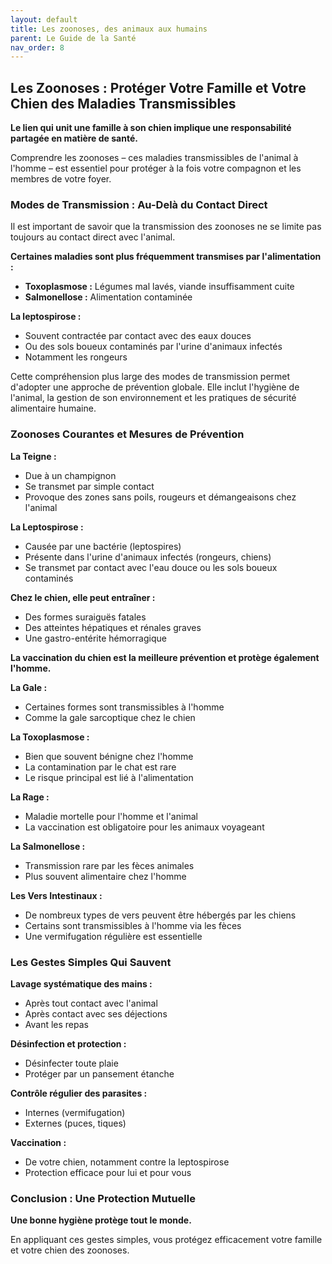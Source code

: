```yaml
---
layout: default
title: Les zoonoses, des animaux aux humains
parent: Le Guide de la Santé
nav_order: 8
---
```


## **Les Zoonoses : Protéger Votre Famille et Votre Chien des Maladies Transmissibles**

**Le lien qui unit une famille à son chien implique une responsabilité partagée en matière de santé.**

Comprendre les zoonoses – ces maladies transmissibles de l'animal à l'homme – est essentiel pour protéger à la fois votre compagnon et les membres de votre foyer.

### **Modes de Transmission : Au-Delà du Contact Direct**

Il est important de savoir que la transmission des zoonoses ne se limite pas toujours au contact direct avec l'animal.

**Certaines maladies sont plus fréquemment transmises par l'alimentation :**
- **Toxoplasmose :** Légumes mal lavés, viande insuffisamment cuite
- **Salmonellose :** Alimentation contaminée

**La leptospirose :**
- Souvent contractée par contact avec des eaux douces
- Ou des sols boueux contaminés par l'urine d'animaux infectés
- Notamment les rongeurs

Cette compréhension plus large des modes de transmission permet d'adopter une approche de prévention globale. Elle inclut l'hygiène de l'animal, la gestion de son environnement et les pratiques de sécurité alimentaire humaine.

### **Zoonoses Courantes et Mesures de Prévention**

**La Teigne :**
- Due à un champignon
- Se transmet par simple contact
- Provoque des zones sans poils, rougeurs et démangeaisons chez l'animal

**La Leptospirose :**
- Causée par une bactérie (leptospires)
- Présente dans l'urine d'animaux infectés (rongeurs, chiens)
- Se transmet par contact avec l'eau douce ou les sols boueux contaminés

**Chez le chien, elle peut entraîner :**
- Des formes suraiguës fatales
- Des atteintes hépatiques et rénales graves
- Une gastro-entérite hémorragique

**La vaccination du chien est la meilleure prévention et protège également l'homme.**

**La Gale :**
- Certaines formes sont transmissibles à l'homme
- Comme la gale sarcoptique chez le chien

**La Toxoplasmose :**
- Bien que souvent bénigne chez l'homme
- La contamination par le chat est rare
- Le risque principal est lié à l'alimentation

**La Rage :**
- Maladie mortelle pour l'homme et l'animal
- La vaccination est obligatoire pour les animaux voyageant

**La Salmonellose :**
- Transmission rare par les fèces animales
- Plus souvent alimentaire chez l'homme

**Les Vers Intestinaux :**
- De nombreux types de vers peuvent être hébergés par les chiens
- Certains sont transmissibles à l'homme via les fèces
- Une vermifugation régulière est essentielle

### **Les Gestes Simples Qui Sauvent**

**Lavage systématique des mains :**
- Après tout contact avec l'animal
- Après contact avec ses déjections
- Avant les repas

**Désinfection et protection :**
- Désinfecter toute plaie
- Protéger par un pansement étanche

**Contrôle régulier des parasites :**
- Internes (vermifugation)
- Externes (puces, tiques)

**Vaccination :**
- De votre chien, notamment contre la leptospirose
- Protection efficace pour lui et pour vous

### **Conclusion : Une Protection Mutuelle**

**Une bonne hygiène protège tout le monde.**

En appliquant ces gestes simples, vous protégez efficacement votre famille et votre chien des zoonoses. 
